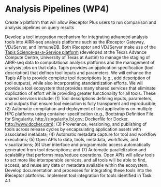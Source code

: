 # Analysis Pipelines (WP4)
Create a platform that will allow iReceptor Plus users to run comparison and analysis pipelines on query results

Develop a tool integration mechanism for integrating advanced analysis tools into AIRR-seq analysis platforms such as the iReceptor Gateway, VDJServer, and ImmuneDB. Both iReceptor and VDJServer make use of the [Tapis Science-as-a-Service platform](https://tacc-cloud.readthedocs.io/projects/agave/en/latest/index.html) (developed at the Texas Advance Compute Centre, University of Texas at Austin) to manage the staging of AIRR-seq data to computational analysis platforms and the management of analysis jobs on that data. Tapis provides an application specification (tool description) that defines tool inputs and parameters. We will enhance the Tapis APIs to provide complete tool descriptions (e.g., add description of tool outputs), while also incorporating standardization efforts. We will provide a tool ecosystem that provides many shared services that eliminate duplication of effort while providing greater functionality for all tools. These shared services include: (1) Tool descriptions defining inputs, parameters, and outputs that ensure tool execution is fully transparent and reproducible; (2) Automatic compilation and deployment of tool applications on multiple HPC platforms using container specification (e.g., Bootstrap Definition File for Singularity, http://singularity.lbl.gov; Dockerfile for Docker, http://www.docker.com); (3) Provenance, versioning, and publishing of tools across release cycles by encapsulating application assets with associated metadata; (4) Automatic metadata capture for tool and workflow executions; (5) Open APIs to data, tools, metadata, workflows, and visualizations; (6) User interface and programmatic access automatically generated from tool descriptions; and (7) Automatic parallelization and scalability that performs map/reduce operations. Open APIs will allow tools to act more like interoperable services, and all tools will be able to find, access, and reuse any data or metadata available within the ecosystem. Develop documentation and processes for integrating these tools into the iReceptor platforms. Implement tool integration for tools identified in Task 4.1.
